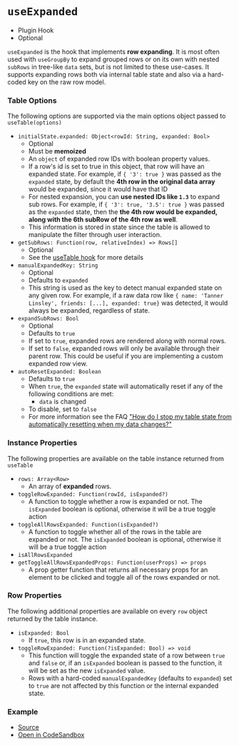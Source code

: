 # `useExpanded`

- Plugin Hook
- Optional

`useExpanded` is the hook that implements **row expanding**. It is most often used with `useGroupBy` to expand grouped rows or on its own with nested `subRows` in tree-like `data` sets, but is not limited to these use-cases. It supports expanding rows both via internal table state and also via a hard-coded key on the raw row model.

### Table Options

The following options are supported via the main options object passed to `useTable(options)`

- `initialState.expanded: Object<rowId: String, expanded: Bool>`
  - Optional
  - Must be **memoized**
  - An `object` of expanded row IDs with boolean property values.
  - If a row's id is set to true in this object, that row will have an expanded state. For example, if `{ '3': true }` was passed as the `expanded` state, by default the **4th row in the original data array** would be expanded, since it would have that ID
  - For nested expansion, you can **use nested IDs like `1.3`** to expand sub rows. For example, if `{ '3': true, '3.5': true }` was passed as the `expanded` state, then the **the 4th row would be expanded, along with the 6th subRow of the 4th row as well**.
  - This information is stored in state since the table is allowed to manipulate the filter through user interaction.
- `getSubRows: Function(row, relativeIndex) => Rows[]`
  - Optional
  - See the [useTable hook](./useTable.md#table-options) for more details
- `manualExpandedKey: String`
  - Optional
  - Defaults to `expanded`
  - This string is used as the key to detect manual expanded state on any given row. For example, if a raw data row like `{ name: 'Tanner Linsley', friends: [...], expanded: true}` was detected, it would always be expanded, regardless of state.
- `expandSubRows: Bool`
  - Optional
  - Defaults to `true`
  - If set to `true`, expanded rows are rendered along with normal rows.
  - If set to `false`, expanded rows will only be available through their parent row. This could be useful if you are implementing a custom expanded row view.
- `autoResetExpanded: Boolean`
  - Defaults to `true`
  - When `true`, the `expanded` state will automatically reset if any of the following conditions are met:
    - `data` is changed
  - To disable, set to `false`
  - For more information see the FAQ ["How do I stop my table state from automatically resetting when my data changes?"](../faq.md#how-do-i-stop-my-table-state-from-automatically-resetting-when-my-data-changes)

### Instance Properties

The following properties are available on the table instance returned from `useTable`

- `rows: Array<Row>`
  - An array of **expanded** rows.
- `toggleRowExpanded: Function(rowId, isExpanded?)`
  - A function to toggle whether a row is expanded or not. The `isExpanded` boolean is optional, otherwise it will be a true toggle action
- `toggleAllRowsExpanded: Function(isExpanded?)`
  - A function to toggle whether all of the rows in the table are expanded or not. The `isExpanded` boolean is optional, otherwise it will be a true toggle action
- `isAllRowsExpanded`
- `getToggleAllRowsExpandedProps: Function(userProps) => props`
  - A prop getter function that returns all necessary props for an element to be clicked and toggle all of the rows expanded or not.

### Row Properties

The following additional properties are available on every `row` object returned by the table instance.

- `isExpanded: Bool`
  - If `true`, this row is in an expanded state.
- `toggleRowExpanded: Function(?isExpanded: Bool) => void`
  - This function will toggle the expanded state of a row between `true` and `false` or, if an `isExpanded` boolean is passed to the function, it will be set as the new `isExpanded` value.
  - Rows with a hard-coded `manualExpandedKey` (defaults to `expanded`) set to `true` are not affected by this function or the internal expanded state.

### Example

- [Source](https://github.com/tannerlinsley/react-charts/tree/next/examples/expanding)
- [Open in CodeSandbox](https://codesandbox.io/s/github/tannerlinsley/react-charts/tree/next/examples/expanding)
